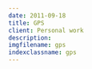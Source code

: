 ```yaml
---
date: 2011-09-18
title: GPS
client: Personal work
description:
imgfilename: gps
indexclassname: gps
---
```


<img srcset="/img/gps-1x.png 1x, /img/gps-2x.png 2x">
